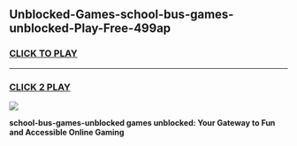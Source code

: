 
## Unblocked-Games-school-bus-games-unblocked-Play-Free-499ap
<h3>
<a href="https://premium76.site?title=school-bus-games-unblocked&ref=23A">CLICK TO PLAY</a></h3>
<hr>

<h3>
<a href="https://premium76.site?title=school-bus-games-unblocked&ref=23A">CLICK 2 PLAY</a>
  
</h3>

<a href="https://premium76.site?title=school-bus-games-unblocked&ref=23A"><img src="https://clearcache.store/games.png"></a>


**school-bus-games-unblocked games unblocked: Your Gateway to Fun and Accessible Online Gaming**
